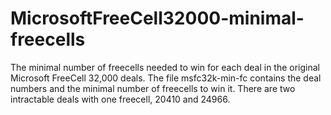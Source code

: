 # MicrosoftFreeCell32000-minimal-freecells
The minimal number of freecells needed to win for each deal in the original Microsoft FreeCell 32,000 deals.
The file msfc32k-min-fc contains the deal numbers and the minimal number of freecells to win it.
There are two intractable deals with one freecell, 20410 and 24966.
